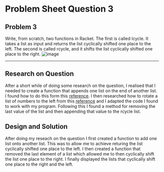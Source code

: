 # **Problem Sheet Question 3**

## Problem 3

Write, from scratch, two functions in Racket. The first is called lcycle. It takes a
list as input and returns the list cyclically shifted one place to the left. The second
is called rcycle, and it shifts the list cyclically shifted one place to the right.
![image](https://user-images.githubusercontent.com/14197773/36066558-93e655da-0ea3-11e8-96eb-84b36a4f6f7c.png)

---

## Research on Question
After a short while of doing some research on the question, I realised that I needed to create a function that appends one list on the end of another list. I found how to do this form this [reference](https://courses.cs.washington.edu/courses/cse341/98sp/scheme/recursion.html). I then researched how to rotate a list of numbers to the left from this [reference](https://stackoverflow.com/questions/5006750/removing-last-element-of-a-listscheme) and I adapted the code I found to work with my program. Following this I found a method for removing the last value of the list and then appending that value to the rcycle list.

## Design and Solution
After doing my reseach on the question I first created a function to add one list onto another list. This was to allow me to achieve returing the list cyclically shifted one place to the left. I then created a function that removed the last element of a list which allowed me to then cyclically shift the list one place to the right. I finally displayed the lists that cyclically shift one place to the right and the left.